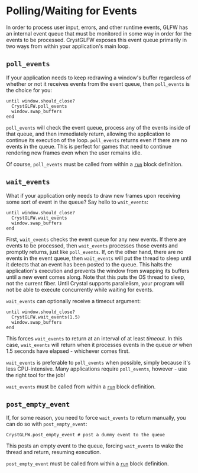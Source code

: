 # Polling/Waiting for Events

In order to process user input, errors, and other runtime events, GLFW has an internal event queue that must be monitored in some way in order for the events to be processed. CrystGLFW exposes this event queue primarily in two ways from within your application's main loop.

## `poll_events`

If your application needs to keep redrawing a window's buffer regardless of whether or not it receives events from the event queue, then `poll_events` is the choice for you:

```crystal
until window.should_close?
  CrystGLFW.poll_events
  window.swap_buffers
end
```

`poll_events` will check the event queue, process any of the events inside of that queue, and then immediately return, allowing the application to continue its execution of the loop. `poll_events` returns even if there are no events in the queue. This is perfect for games that need to continue rendering new frames even when the user remains idle.

Of course, `poll_events` must be called from within a [`run`](/the-run-block.md) block definition.

## `wait_events`

What if your application only needs to draw new frames upon receiving some sort of event in the queue? Say hello to `wait_events`:

```crystal
until window.should_close?
  CrystGLFW.wait_events
  window.swap_buffers
end
```

First, `wait_events` checks the event queue for any new events. If there are events to be processed, then `wait_events` processes those events and promptly returns, just like `poll_events`. If, on the other hand, there are no events in the event queue, then `wait_events` will put the thread to sleep until it detects that an event has been posted to the queue. This halts the application's execution and prevents the window from swapping its buffers until a new event comes along.  Note that this puts the OS thread to sleep, not the current fiber.  Until Crystal supports parallelism, your program will not be able to execute concurrently while waiting for events.

`wait_events` can optionally receive a timeout argument:

```crystal
until window.should_close?
  CrystGLFW.wait_events(1.5)
  window.swap_buffers
end
```

This forces `wait_events` to return at an interval of at least _timeout_. In this case, `wait_events` will return when it processes events in the queue _or_ when 1.5 seconds have elapsed - whichever comes first.

`wait_events` is preferable to `poll_events` when possible, simply because it's less CPU-intensive. Many applications require `poll_events`, however - use the right tool for the job!

`wait_events` must be called from within a [`run`](/the-run-block.md) block definition.

## `post_empty_event`

If, for some reason, you need to force `wait_events` to return manually, you can do so with `post_empty_event`:

```crystal
CrystGLFW.post_empty_event # post a dummy event to the queue
```

This posts an empty event to the queue, forcing `wait_events` to wake the thread and return, resuming execution.

`post_empty_event` must be called from within a [`run`](/the-run-block.md) block definition.

